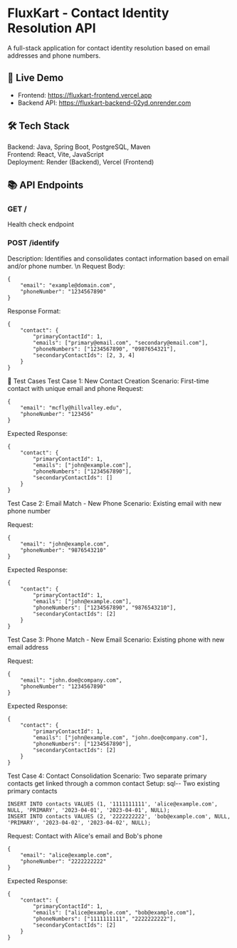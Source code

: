 # FluxKart - Contact Identity Resolution API

A full-stack application for contact identity resolution based on email addresses and phone numbers.

## 🚀 Live Demo

- Frontend: https://fluxkart-frontend.vercel.app
- Backend API: https://fluxkart-backend-02yd.onrender.com

## 🛠 Tech Stack

Backend: Java, Spring Boot, PostgreSQL, Maven  
Frontend: React, Vite, JavaScript  
Deployment: Render (Backend), Vercel (Frontend)

## 📚 API Endpoints

### GET /
Health check endpoint

### POST /identify
Description: Identifies and consolidates contact information based on email and/or phone number. \n
Request Body:

```
{
    "email": "example@domain.com",
    "phoneNumber": "1234567890"
}
```
Response Format:
```
{
    "contact": {
        "primaryContactId": 1,
        "emails": ["primary@email.com", "secondary@email.com"],
        "phoneNumbers": ["1234567890", "0987654321"],
        "secondaryContactIds": [2, 3, 4]
    }
}
```

🧪 Test Cases
Test Case 1: New Contact Creation
Scenario: First-time contact with unique email and phone
Request:
```
{
	"email": "mcfly@hillvalley.edu",
	"phoneNumber": "123456"
}
```
Expected Response:
```
{
    "contact": {
        "primaryContactId": 1,
        "emails": ["john@example.com"],
        "phoneNumbers": ["1234567890"],
        "secondaryContactIds": []
    }
}
```

Test Case 2: Email Match - New Phone
Scenario: Existing email with new phone number

Request:
```
{
    "email": "john@example.com",
    "phoneNumber": "9876543210"
}
```
Expected Response:
```
{
    "contact": {
        "primaryContactId": 1,
        "emails": ["john@example.com"],
        "phoneNumbers": ["1234567890", "9876543210"],
        "secondaryContactIds": [2]
    }
}
```

Test Case 3: Phone Match - New Email
Scenario: Existing phone with new email address

Request:
```
{
    "email": "john.doe@company.com",
    "phoneNumber": "1234567890"
}
```
Expected Response:
```
{
    "contact": {
        "primaryContactId": 1,
        "emails": ["john@example.com", "john.doe@company.com"],
        "phoneNumbers": ["1234567890"],
        "secondaryContactIds": [2]
    }
}
```

Test Case 4: Contact Consolidation
Scenario: Two separate primary contacts get linked through a common contact
Setup:
sql-- Two existing primary contacts
```
INSERT INTO contacts VALUES (1, '1111111111', 'alice@example.com', NULL, 'PRIMARY', '2023-04-01', '2023-04-01', NULL);
INSERT INTO contacts VALUES (2, '2222222222', 'bob@example.com', NULL, 'PRIMARY', '2023-04-02', '2023-04-02', NULL);
```
Request: Contact with Alice's email and Bob's phone
```
{
    "email": "alice@example.com",
    "phoneNumber": "2222222222"
}
```
Expected Response:
```
{
    "contact": {
        "primaryContactId": 1,
        "emails": ["alice@example.com", "bob@example.com"],
        "phoneNumbers": ["1111111111", "2222222222"],
        "secondaryContactIds": [2]
    }
}
```


